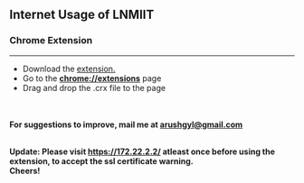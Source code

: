 <h2>Internet Usage of LNMIIT</h2>
<h3>Chrome Extension</h3><hr>

<ul>
	<li>Download the <a href="https://github.com/arush0311/lnmiit-internet-balance/raw/master/dist/src.crx">extension.</a></li>
	<li>Go to the <b><a href="chrome://extensions">chrome://extensions</a></b> page</li>
	<li>Drag and drop the .crx file to the page</li>
</ul>

<br><br>
<b>For suggestions to improve, mail me at arushgyl@gmail.com</b>
<br><br>

<b>Update: Please visit <a href="https://172.22.2.2/">https://172.22.2.2/</a> atleast once before using the extension, to accept the ssl certificate warning.</b> <br>
<b>Cheers!</b>

